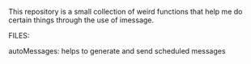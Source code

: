 This repository is a small collection of weird functions that help me do certain things through the use of imessage.


FILES:

autoMessages:
    helps to generate and send scheduled messages


